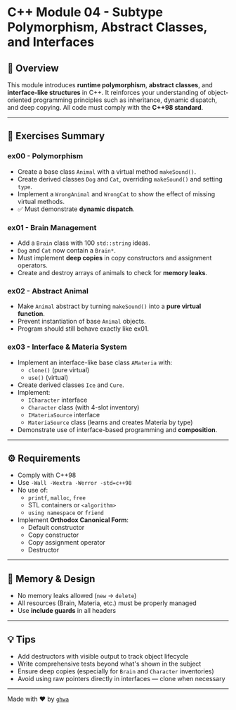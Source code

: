 # C++ Module 04 - Subtype Polymorphism, Abstract Classes, and Interfaces

## 🧠 Overview

This module introduces **runtime polymorphism**, **abstract classes**, and **interface-like structures** in C++. It reinforces your understanding of object-oriented programming principles such as inheritance, dynamic dispatch, and deep copying. All code must comply with the **C++98 standard**.

---

## 🧪 Exercises Summary

### **ex00 - Polymorphism**
- Create a base class `Animal` with a virtual method `makeSound()`.
- Create derived classes `Dog` and `Cat`, overriding `makeSound()` and setting `type`.
- Implement a `WrongAnimal` and `WrongCat` to show the effect of missing virtual methods.
- ✅ Must demonstrate **dynamic dispatch**.

### **ex01 - Brain Management**
- Add a `Brain` class with 100 `std::string` ideas.
- `Dog` and `Cat` now contain a `Brain*`.
- Must implement **deep copies** in copy constructors and assignment operators.
- Create and destroy arrays of animals to check for **memory leaks**.

### **ex02 - Abstract Animal**
- Make `Animal` abstract by turning `makeSound()` into a **pure virtual function**.
- Prevent instantiation of base `Animal` objects.
- Program should still behave exactly like ex01.

### **ex03 - Interface & Materia System**
- Implement an interface-like base class `AMateria` with:
  - `clone()` (pure virtual)
  - `use()` (virtual)
- Create derived classes `Ice` and `Cure`.
- Implement:
  - `ICharacter` interface
  - `Character` class (with 4-slot inventory)
  - `IMateriaSource` interface
  - `MateriaSource` class (learns and creates Materia by type)
- Demonstrate use of interface-based programming and **composition**.

---

## ⚙️ Requirements

- Comply with C++98
- Use `-Wall -Wextra -Werror -std=c++98`
- No use of:
  - `printf`, `malloc`, `free`
  - STL containers or `<algorithm>`
  - `using namespace` or `friend`
- Implement **Orthodox Canonical Form**:
  - Default constructor
  - Copy constructor
  - Copy assignment operator
  - Destructor

---

## 🧼 Memory & Design

- No memory leaks allowed (`new` → `delete`)
- All resources (Brain, Materia, etc.) must be properly managed
- Use **include guards** in all headers

---

## 💡 Tips

- Add destructors with visible output to track object lifecycle
- Write comprehensive tests beyond what's shown in the subject
- Ensure deep copies (especially for `Brain` and `Character` inventories)
- Avoid using raw pointers directly in interfaces — clone when necessary

---

Made with ❤️ by [`ghwa`](mailto:ghwa@student.42.fr)
